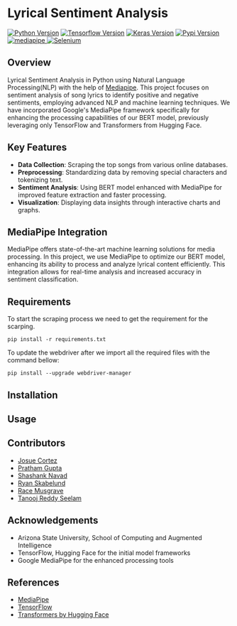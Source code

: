 # Lyrical Sentiment Analysis
[![Python Version](https://img.shields.io/badge/Python-3.7.6-red)](https://www.python.org/downloads/release/python-3717/)
[![Tensorflow Version](https://img.shields.io/badge/tensorflow-2.3.0-lime)](https://www.tensorflow.org/)
[![Keras Version](https://img.shields.io/badge/keras-2.4.3-orange)](https://keras.io/)
[![Pypi Version](https://img.shields.io/badge/pypi-20.0.2-yellow)](https://pypi.org/)
[![mediapipe](https://github.com/simple-icons/simple-icons/assets/63730759/902f5f08-2056-436a-8536-22c0dea221d8)
](https://developers.google.com/mediapipe)
[![Selenium](https://img.shields.io/badge/-selenium-%43B02A?style=for-the-badge&logo=selenium&logoColor=white)](https://pypi.org/project/selenium/)

## Overview
Lyrical Sentiment Analysis in Python using Natural Language Processing(NLP) with the help of [Mediapipe](https://developers.google.com/mediapipe). This project focuses on sentiment analysis of song lyrics to identify positive and negative sentiments, employing advanced NLP and machine learning techniques. We have incorporated Google's MediaPipe framework specifically for enhancing the processing capabilities of our BERT model, previously leveraging only TensorFlow and Transformers from Hugging Face.

## Key Features
- **Data Collection**: Scraping the top songs from various online databases.
- **Preprocessing**: Standardizing data by removing special characters and tokenizing text.
- **Sentiment Analysis**: Using BERT model enhanced with MediaPipe for improved feature extraction and faster processing.
- **Visualization**: Displaying data insights through interactive charts and graphs.

## MediaPipe Integration
MediaPipe offers state-of-the-art machine learning solutions for media processing. In this project, we use MediaPipe to optimize our BERT model, enhancing its ability to process and analyze lyrical content efficiently. This integration allows for real-time analysis and increased accuracy in sentiment classification.

## Requirements
 To start the scraping process we need to get the requirement for the scarping.
 ```
pip install -r requirements.txt
```

To update the webdriver after we import all the required files with the command bellow:

```
pip install --upgrade webdriver-manager
```

## Installation


## Usage


## Contributors
- [Josue Cortez](https://github.com/jgcortez)
- [Pratham Gupta](https://github.com/prathamgupta36)
- [Shashank Navad](https://github.com/shashnavad)
- [Ryan Skabelund](https://github.com/ryan-skabelund)
- [Race Musgrave](https://github.com/R-a-c-e)
- [Tanooj Reddy Seelam](https://github.com/TanoojSeelam)

## Acknowledgements
- Arizona State University, School of Computing and Augmented Intelligence
- TensorFlow, Hugging Face for the initial model frameworks
- Google MediaPipe for the enhanced processing tools

## References
- [MediaPipe](https://google.github.io/mediapipe/)
- [TensorFlow](https://www.tensorflow.org/)
- [Transformers by Hugging Face](https://huggingface.co/transformers/)
